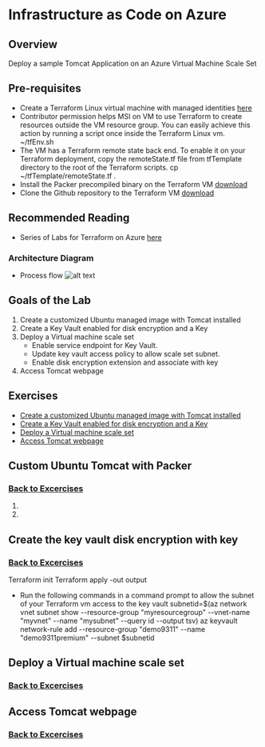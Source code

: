 # Infrastructure as Code on Azure
## Overview

Deploy a sample Tomcat Application on an Azure Virtual Machine Scale Set

## Pre-requisites 
* Create a Terraform Linux virtual machine with managed identities [here](https://docs.microsoft.com/en-us/azure/terraform/terraform-vm-msi)
* Contributor permission helps MSI on VM to use Terraform to create resources outside the VM resource group. You can easily achieve this action by running a script once inside the Terraform Linux vm. ~/tfEnv.sh
* The VM has a Terraform remote state back end. To enable it on your Terraform deployment, copy the remoteState.tf file from tfTemplate directory to the root of the Terraform scripts. cp ~/tfTemplate/remoteState.tf .
* Install the Packer precompiled binary on the Terraform VM [download](https://www.packer.io/intro/getting-started/install.html#precompiled-binaries)
* Clone the Github repository to the Terraform VM [download](https://github.com/preddy727/AzureTerraformTemplates.git)

## Recommended Reading
* Series of Labs for Terraform on Azure [here](https://azurecitadel.com/automation/terraform/)

### Architecture Diagram
* Process flow ![alt text](https://github.com/preddy727/AzureTerraformTemplates/blob/master/images/Picture1.png)

## Goals of the Lab
1. Create a customized Ubuntu managed image with Tomcat installed 
2. Create a Key Vault enabled for disk encryption and a Key
3. Deploy a Virtual machine scale set
    * Enable service endpoint for Key Vault. 
    * Update key vault access policy to allow scale set subnet. 
    * Enable disk encryption extension and associate with key
4. Access Tomcat webpage 

## Exercises

* [Create a customized Ubuntu managed image with Tomcat installed](#Custom-Ubuntu-Tomcat-with-Packer)
* [Create a Key Vault enabled for disk encryption and a Key](#create-the-key-vault-disk-encryption-with-key)
* [Deploy a Virtual machine scale set](#deploy-a-vmss)
* [Access Tomcat webpage](#Access-the-tomcat-webpage)


## Custom Ubuntu Tomcat with Packer
### [Back to Excercises](#exercises)

1. 

2. 


## Create the key vault disk encryption with key
### [Back to Excercises](#exercises)

Terraform init 
Terraform apply -out output

* Run the following commands in a command prompt to allow the subnet of your Terraform vm access to the key vault
subnetid=$(az network vnet subnet show --resource-group "myresourcegroup" --vnet-name "myvnet" --name "mysubnet" --query id --output tsv)
az keyvault network-rule add --resource-group "demo9311" --name "demo9311premium" --subnet $subnetid

## Deploy a Virtual machine scale set
### [Back to Excercises](#exercises)

## Access Tomcat webpage
### [Back to Excercises](#exercises)
